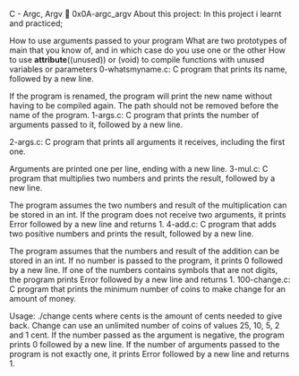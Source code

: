 C - Argc, Argv 📃 0x0A-argc_argv
About this project:
In this project i learnt and practiced;

How to use arguments passed to your program
What are two prototypes of main that you know of, and in which case do you use one or the other
How to use __attribute__((unused)) or (void) to compile functions with unused variables or parameters
0-whatsmyname.c: C program that prints its name, followed by a new line.

If the program is renamed, the program will print the new name without having to be compiled again.
The path should not be removed before the name of the program.
1-args.c: C program that prints the number of arguments passed to it, followed by a new line.

2-args.c: C program that prints all arguments it receives, including the first one.

Arguments are printed one per line, ending with a new line.
3-mul.c: C program that multiplies two numbers and prints the result, followed by a new line.

The program assumes the two numbers and result of the multiplication can be stored in an int.
If the program does not receive two arguments, it prints Error followed by a new line and returns 1.
4-add.c: C program that adds two positive numbers and prints the result, followed by a new line.

The program assumes that the numbers and result of the addition can be stored in an int.
If no number is passed to the program, it prints 0 followed by a new line.
If one of the numbers contains symbols that are not digits, the program prints Error followed by a new line and returns 1.
100-change.c: C program that prints the minimum number of coins to make change for an amount of money.

Usage: ./change cents where cents is the amount of cents needed to give back.
Change can use an unlimited number of coins of values 25, 10, 5, 2 and 1 cent.
If the number passed as the argument is negative, the program prints 0 followed by a new line.
If the number of arguments passed to the program is not exactly one, it prints Error followed by a new line and returns 1.
